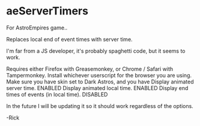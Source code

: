 # aeServerTimers

For AstroEmpires game..

Replaces local end of event times with server time.

I'm far from a JS developer, it's probably spaghetti code, but it seems to work. 

Requires either Firefox with Greasemonkey, or Chrome / Safari  with Tampermonkey.
Install whichever userscript for the browser you are using.
Make sure you have skin set to Dark Astros, and you have 
 Display animated server time. ENABLED
 Display animated local time. ENABLED
 Display end times of events (in local time). DISABLED

In the future I will be updating it so it should work regardless of the options.

-Rick
